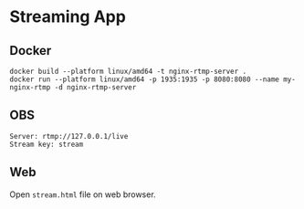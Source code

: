 # Streaming App

## Docker
```
docker build --platform linux/amd64 -t nginx-rtmp-server .
docker run --platform linux/amd64 -p 1935:1935 -p 8080:8080 --name my-nginx-rtmp -d nginx-rtmp-server
```

## OBS
```
Server: rtmp://127.0.0.1/live
Stream key: stream
```

## Web

Open `stream.html` file on web browser.